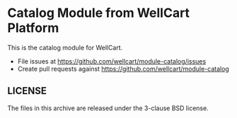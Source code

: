 Catalog Module from WellCart Platform
=========================

This is the catalog module for WellCart.

- File issues at https://github.com/wellcart/module-catalog/issues
- Create pull requests against https://github.com/wellcart/module-catalog

LICENSE
-------

The files in this archive are released under the 3-clause BSD license.

